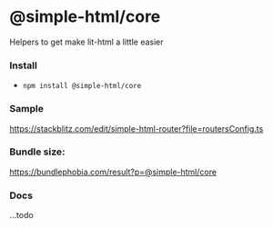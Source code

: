 # @simple-html/core

Helpers to get make lit-html a little easier

### Install

-   `npm install @simple-html/core`

### Sample

https://stackblitz.com/edit/simple-html-router?file=routersConfig.ts

### Bundle size:

https://bundlephobia.com/result?p=@simple-html/core

### Docs

...todo

